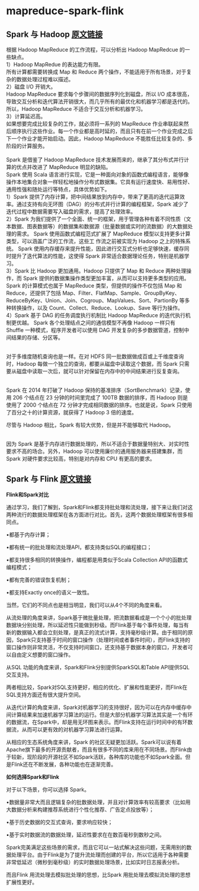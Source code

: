 # mapreduce-spark-flink
## Spark 与 Hadoop [原文链接](http://c.biancheng.net/view/3642.html)
根据 Hadoop MapReduce 的工作流程，可以分析出 Hadoop MapRedcue 的一些缺点。<br />
1）Hadoop MapRedue 的表达能力有限。<br />
所有计算都需要转换成 Map 和 Reduce 两个操作，不能适用于所有场景，对于复杂的数据处理过程难以描述。<br />
2）磁盘 I/O 开销大。<br />
Hadoop MapReduce 要求每个步骤间的数据序列化到磁盘，所以 I/O 成本很高，导致交互分析和迭代算法开销很大，而几乎所有的最优化和机器学习都是迭代的。所以，Hadoop MapReduce 不适合于交互分析和机器学习。<br />
3）计算延迟高。<br />
如果想要完成比较复杂的工作，就必须将一系列的 MapReduce 作业串联起来然后顺序执行这些作业。每一个作业都是高时延的，而且只有在前一个作业完成之后下一个作业才能开始启动。因此，Hadoop MapReduce 不能胜任比较复杂的、多阶段的计算服务。<br />
<br />
Spark 是借鉴了 Hadoop MapReduce 技术发展而来的，继承了其分布式并行计算的优点并改进了 MapReduce 明显的缺陷。<br />
Spark 使用 Scala 语言进行实现，它是一种面向对象的函数式编程语言，能够像操作本地集合对象一样轻松地操作分布式数据集。它具有运行速度快、易用性好、通用性强和随处运行等特点，具体优势如下。<br />
1）Spark 提供了内存计算，把中间结果放到内存中，带来了更高的迭代运算效率。通过支持有向无环图（DAG）的分布式并行计算的编程框架，Spark 减少了迭代过程中数据需要写入磁盘的需求，提高了处理效率。<br />
2）Spark 为我们提供了一个全面、统一的框架，用于管理各种有着不同性质（文本数据、图表数据等）的数据集和数据源（批量数据或实时的流数据）的大数据处理的需求。
Spark 使用函数式编程范式扩展了 MapReduce 模型以支持更多计算类型，可以涵盖广泛的工作流，这些工 作流之前被实现为 Hadoop 之上的特殊系统。
Spark 使用内存缓存来提升性能，因此进行交互式分析也足够快速，缓存同时提升了迭代算法的性能，这使得 Spark 非常适合数据理论任务，特别是机器学习。<br />
3）Spark 比 Hadoop 更加通用。Hadoop 只提供了 Map 和 Reduce 两种处理操作，而 Spark 提供的数据集操作类型更加丰富，从而可以支持更多类型的应用。
Spark 的计算模式也属于 MapReduce 类型，但提供的操作不仅包括 Map 和 Reduce，还提供了包括 Map、Filter、FlatMap、Sample、GroupByKey、ReduceByKey、Union、Join、Cogroup、MapValues、Sort、PartionBy 等多种转换操作，以及 Count、Collect、Reduce、Lookup、Save 等行为操作。<br />
4）Spark 基于 DAG 的任务调度执行机制比 Hadoop MapReduce 的迭代执行机制更优越。
Spark 各个处理结点之间的通信模型不再像 Hadoop 一样只有 Shuffle 一种模式，程序开发者可以使用 DAG 开发复杂的多步数据管道，控制中间结果的存储、分区等。<br /><br />

对于多维度随机查询也是一样。在对 HDFS 同一批数据做成百或上千维度查询时，Hadoop 每做一个独立的查询，都要从磁盘中读取这个数据，而 Spark 只需要从磁盘中读取一次后，就可以针对保留在内存中的中间结果进行反复查询。<br /><br />

Spark 在 2014 年打破了 Hadoop 保持的基准排序（SortBenchmark）记录，使用 206 个结点在 23 分钟的时间里完成了 100TB 数据的排序，而 Hadoop 则是使用了 2000 个结点在 72 分钟才完成相同数据的排序。也就是说，Spark 只使用了百分之十的计算资源，就获得了 Hadoop 3 倍的速度。<br />

尽管与 Hadoop 相比，Spark 有较大优势，但是并不能够取代 Hadoop。<br /><br />

因为 Spark 是基于内存进行数据处理的，所以不适合于数据量特别大、对实时性要求不高的场合。另外，Hadoop 可以使用廉价的通用服务器来搭建集群，而 Spark 对硬件要求比较高，特别是对内存和 CPU 有更高的要求。<br />


## Spark 与 Flink [原文链接](https://segmentfault.com/a/1190000041668862)

**Flink和Spark对比**

通过学习，我们了解到，Spark和Flink都支持批处理和流处理，接下来让我们对这两种流行的数据处理框架在各方面进行对比。首先，这两个数据处理框架有很多相同点。

•都基于内存计算；

•都有统一的批处理和流处理APl，都支持类似SQL的编程接口；

•都支持很多相同的转换操作，编程都是用类似于Scala Collection APl的函数式编程模式；

•都有完善的错误恢复机制；

•都支持Exactly once的语义一致性。

当然，它们的不同点也是相当明显，我们可以从4个不同的角度来看。

从流处理的角度来讲，Spark基于微批量处理，把流数据看成是一个个小的批处理数据块分别处理，所以延迟性只能做到秒级。而Flink基于每个事件处理，每当有新的数据输入都会立刻处理，是真正的流式计算，支持毫秒级计算。由于相同的原因，Spark只支持基于时间的窗口操作（处理时间或者事件时间），而Flink支持的窗口操作则非常灵活，不仅支持时间窗口，还支持基于数据本身的窗口，开发者可以自由定义想要的窗口操作。

从SQL 功能的角度来讲，Spark和Flink分别提供SparkSQL和Table APl提供SQL交互支持。

两者相比较，Spark对SQL支持更好，相应的优化、扩展和性能更好，而Flink在SQL支持方面还有很大提升空间。

从迭代计算的角度来讲，Spark对机器学习的支持很好，因为可以在内存中缓存中间计算结果来加速机器学习算法的运行。但是大部分机器学习算法其实是一个有环的数据流，在Spark中，却是用无环图来表示。而Flink支持在运行时间中的有环数据流，从而可以更有效的对机器学习算法进行运算。

从相应的生态系统角度来讲，Spark 的社区无疑更加活跃。Spark可以说有着Apache旗下最多的开源贡献者，而且有很多不同的库来用在不同场景。而Flink由于较新，现阶段的开源社区不如Spark活跃，各种库的功能也不如Spark全面。但是Flink还在不断发展，各种功能也在逐渐完善。

**如何选择Spark和Flink**

对于以下场景，你可以选择 Spark。

•数据量非常大而且逻辑复杂的批数据处理，并且对计算效率有较高要求（比如用大数据分析来构建推荐系统进行个性化推荐、广告定点投放等）；

•基于历史数据的交互式查询，要求响应较快；

•基于实时数据流的数据处理，延迟性要求在在数百毫秒到数秒之间。

Spark完美满足这些场景的需求，而且它可以一站式解决这些问题，无需用别的数据处理平台。由于Flink是为了提升流处理而创建的平台，所以它适用于各种需要非常低延迟（微秒到毫秒级）的实时数据处理场景，比如实时日志报表分析。

而且Flink 用流处理去模拟批处理的思想，比Spark 用批处理去模拟流处理的思想扩展性更好。
